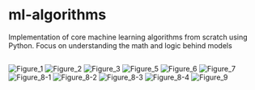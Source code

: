 # ml-algorithms
Implementation of core machine learning algorithms from scratch using Python. Focus on understanding the math and logic behind models

##
![Figure_1](https://github.com/user-attachments/assets/a474fbfe-bc6a-4f97-b10c-2e6ac0ae8c33)
![Figure_2](https://github.com/user-attachments/assets/65562d9a-1a6c-42dd-acb9-19dbf1e4b182)
![Figure_3](https://github.com/user-attachments/assets/6c9e32cf-f6ab-4bac-8f1a-25f6ccdbb30b)
![Figure_5](https://github.com/user-attachments/assets/5ebaebe1-830d-449d-b820-3106a435bcd9)
![Figure_6](https://github.com/user-attachments/assets/e790d391-19c3-40de-b40d-82474be3721e)
![Figure_7](https://github.com/user-attachments/assets/832ddaf8-0912-4034-bb8a-64d8bacef235)
![Figure_8-1](https://github.com/user-attachments/assets/18e5629f-5aa2-4d68-b746-548d1348ea00)
![Figure_8-2](https://github.com/user-attachments/assets/a16621a0-9863-444c-aa05-8c38a8bffef8)
![Figure_8-3](https://github.com/user-attachments/assets/a31bd73a-369f-4dfe-87e6-c1676cf4d810)
![Figure_8-4](https://github.com/user-attachments/assets/3405c092-c37c-482c-8096-155b51000902)
![Figure_9](https://github.com/user-attachments/assets/ca6ebe93-3df7-499a-881f-a8cf3f78b7b4)
